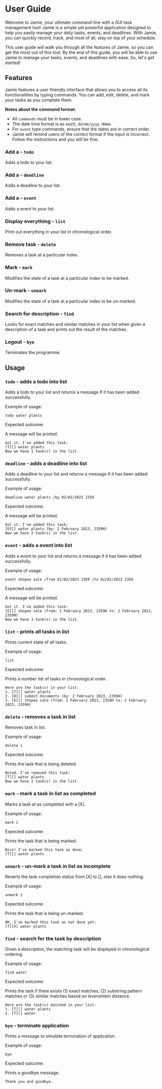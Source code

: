 # User Guide
Welcome to Jamie, your ultimate command-line with a GUI task management tool! Jamie is a simple yet powerful application designed to help you easily manage your daily tasks, events, and deadlines. With Jamie, you can quickly record, track, and most of all, stay on top of your schedule.

This user guide will walk you through all the features of Jamie, so you can get the most out of this tool. By the end of this guide, you will be able to use Jamie to manage your tasks, events, and deadlines with ease. So, let's get started!

## Features 
Jamie features a user-friendly interface that allows you to access all its functionalities by typing commands. You can add, edit, delete, and mark your tasks as you complete them.

**Notes about the command format:**
- All `commands` must be in lower case.
- The date time format is as such, `dd/mm/yyyy HHmm`.
- For `event` type commands, ensure that the dates are in correct order.
- Jamie will remind users of the correct format if the input is incorrect. Follow the instructions and you will be fine.


### Add a - `todo`

Adds a todo to your list.

### Add a - `deadline`

Adds a deadline to your list.

### Add a - `event`

Adds a event to your list.

### Display everything - `list`

Print out everything in your list in chronological order.

### Remove task - `delete`

Removes a task at a particular index.

### Mark - `mark`

Modifies the state of a task at a particular index to be marked.

### Un-mark - `unmark`

Modifies the state of a task at a particular index to be un-marked.

### Search for description - `find`

Looks for exact matches and similar matches in your list when given a description of a task and prints out the result of the matches.

### Logout - `bye`

Terminates the programme.

## Usage

### `todo` - adds a todo into list

Adds a todo to your list and returns a message if it has been added successfully.

Example of usage: 

`todo water plants`

Expected outcome:

A message will be printed.

```
Got it. I've added this task:
[T][] water plants
Now we have 1 task(s) in the list.
```

### `deadline` - adds a deadline into list

Adds a deadline to your list and returns a message if it has been added successfully.

Example of usage: 

`deadline water plants /by 02/02/2023 2359`

Expected outcome:

A message will be printed.

```
Got it. I've added this task:
[D][] water plants (by: 2 February 2023, 2359H)
Now we have 2 task(s) in the list.
```

### `event` - adds a event into list

Adds a event to your list and returns a message if it has been added successfully.

Example of usage: 

`event shopee sale /from 01/02/2023 2359 /to 02/02/2023 2359`

Expected outcome:

A message will be printed.

```
Got it. I've added this task:
[E][] shopee sale (from: 1 February 2023, 2359H to: 2 February 2023, 2359H)
Now we have 3 task(s) in the list.
```

### `list` - prints all tasks in list

Prints current state of all tasks.

Example of usage: 

`list`

Expected outcome:

Prints a number list of tasks in chronological order.

```
Here are the task(s) in your list:
1. [T][] water plants
2. [D][] submit documents (by: 2 February 2023, 2359H)
3. [E][] shopee sale (from: 1 February 2023, 2359H to: 2 February 2023, 2359H)
```

### `delete` - removes a task in list

Removes task in list.

Example of usage: 

`delete 1`

Expected outcome:

Prints the task that is being deleted.

```
Noted. I've removed this task:
[T][] water plants
Now we have 2 task(s) in the list.
```

### `mark` - mark a task in list as completed

Marks a task at as completed with a [X].

Example of usage: 

`mark 1`

Expected outcome:

Prints the task that is being marked.

```
Nice! I've marked this task as done:
[T][] water plants
```

### `unmark` - un-mark a task in list as incomplete

Reverts the task completion status from [X] to [], else it does nothing.

Example of usage: 

`unmark 1`

Expected outcome:

Prints the task that is being un-marked.

```
OK, I've marked this task as not done yet:
[T][X] water plants
```

### `find` - search for the task by description

Given a description, the matching task will be displayed in chronological ordering.

Example of usage: 

`find water`

Expected outcome:

Prints the task if there exists (1) exact matches, (2) substring pattern matches or (3) similar matches based on levenshtein distance.

```
Here are the task(s) matched in your list:
1. [T][] water plants
2. [T][] water
```

### `bye` - terminate application

Prints a message to simulate termination of application.

Example of usage: 

`bye`

Expected outcome:

Prints a goodbye message.

```
Thank you and goodbye.
```
